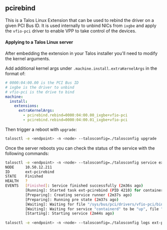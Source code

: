 ## pcirebind

This is a Talos Linux Extension that can be used to rebind the driver on a given PCI Bus ID. It is used internally to unbind NICs from `ixgbe` and apply the `vfio-pci` driver to enable VPP to take control of the devices.

#### Applying to a Talos Linux server
After embedding the extension in your Talos installer you'll need to modify the kernel arguments.

Add additional kernel args under `.machine.install.extraKernelArgs` in the format of:

``` yaml
# 0000:04:00.00 is the PCI Bus ID
# ixgbe is the driver to unbind
# vfio-pci is the drive to bind
machine:
  install:
    extensions:
      extraKernelArgs:
        - pcirebind.rebind=0000:04:00.00_ixgbe+vfio-pci
        - pcirebind.rebind=0000:04:00.01_ixgbe+vfio-pci
```

Then trigger a reboot with `upgrade`:

``` sh
talosctl -e <endpoint> -n <node> --talosconfig=./talosconfig upgrade
```

Once the server reboots you can check the status of the service with the following commands:

``` sh
talosctl -e <endpoint> -n <node> --talosconfig=./talosconfig service ext-pcirebind
NODE     10.50.12.211
ID       ext-pcirebind
STATE    Finished
HEALTH   ?
EVENTS   [Finished]: Service finished successfully (2m36s ago)
         [Running]: Started task ext-pcirebind (PID 4210) for container ext-pcirebind (2m37s ago)
         [Preparing]: Creating service runner (2m37s ago)
         [Preparing]: Running pre state (2m37s ago)
         [Waiting]: Waiting for file "/sys/bus/pci/drivers/vfio-pci/bind" to exist (2m42s ago)
         [Waiting]: Waiting for service "containerd" to be "up", file "/sys/bus/pci/drivers/vfio-pci/bind" to exist (2m44s ago)
         [Starting]: Starting service (2m44s ago)
         
talosctl -e <endpoint> -n <node> --talosconfig=./talosconfig logs ext-pcirebind
```

